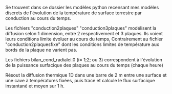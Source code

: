 Se trouvent dans ce dossier les modèles python recensant mes modèles discrets de l'évolution de la température de surface terrestre par conduction au cours du temps.

Les fichiers "conduction2plaques" "conduction3plaques" modélisent la diffusion selon 1 dimension, entre 2 respectivement et 3 plaques. Ils voient leurs conditions limite évoluer au cours du temps, Contrairement au fichier "conduction2plaquesfixe" dont les conditions limites de température aux bords de la plaque ne varient pas.

Les fichiers bilan_cond_radialei.0 (i= 1;2; ou 3) correspondent à l'évolution de la puissance surfacique des plaques au cours du temps (chaque heure) 

Résout la diffusion thermique 1D dans une barre de 2 m entre une surface et une cave à températures fixées, puis trace et calcule le flux surfacique instantané et moyen sur 1 h.
